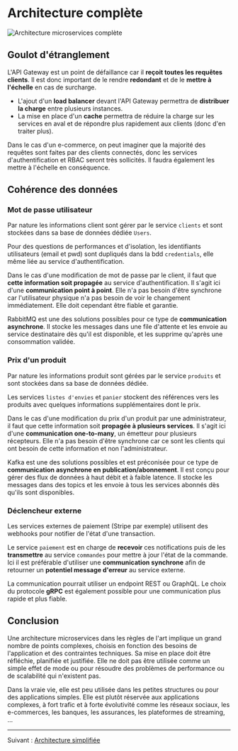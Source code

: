 # Architecture complète

![Architecture microservices complète](./µservices.drawio.png)

## Goulot d'étranglement

L'API Gateway est un point de défaillance car il **reçoit toutes les requêtes clients**. Il est donc important de le rendre **redondant** et de le **mettre à l'échelle** en cas de surcharge.

* L'ajout d'un **load balancer** devant l'API Gateway permettra de **distribuer la charge** entre plusieurs instances.
* La mise en place d'un **cache** permettra de réduire la charge sur les services en aval et de répondre plus rapidement aux clients (donc d'en traiter plus).

Dans le cas d'un e-commerce, on peut imaginer que la majorité des requêtes sont faites par des clients connectés, donc les services d'authentification et RBAC seront très sollicités. Il faudra également les mettre à l'échelle en conséquence.

## Cohérence des données

### Mot de passe utilisateur

Par nature les informations client sont gérer par le service `clients` et sont stockées dans sa base de données dédiée `Users`.

Pour des questions de performances et d'isolation, les identifiants utilisateurs (email et pwd) sont dupliqués dans la bdd `credentials`, elle même liée au service d'authentification.

Dans le cas d'une modification de mot de passe par le client, il faut que **cette information soit propagée** au service d'authentification. Il s'agit ici d'une **communication point à point**. Elle n'a pas besoin d'être synchrone car l'utilisateur physique n'a pas besoin de voir le changement immédiatement. Elle doit cependant être fiable et garantie.

RabbitMQ est une des solutions possibles pour ce type de **communication asynchrone**. Il stocke les messages dans une file d'attente et les envoie au service destinataire dès qu'il est disponible, et les supprime qu'après une consommation validée.

### Prix d'un produit

Par nature les informations produit sont gérées par le service `produits` et sont stockées dans sa base de données dédiée.

Les services `listes d'envies` et `panier` stockent des références vers les produits avec quelques informations supplémentaires dont le prix.

Dans le cas d'une modification du prix d'un produit par une administrateur, il faut que cette information soit **propagée à plusieurs services**. Il s'agit ici d'une **communication one-to-many**, un émetteur pour plusieurs récepteurs. Elle n'a pas besoin d'être synchrone car ce sont les clients qui ont besoin de cette information et non l'administrateur.

Kafka est une des solutions possibles et est préconisée pour ce type de **communication asynchrone en publication/abonnement**. Il est conçu pour gérer des flux de données à haut débit et à faible latence. Il stocke les messages dans des topics et les envoie à tous les services abonnés dès qu'ils sont disponibles.

### Déclencheur externe

Les services externes de paiement (Stripe par exemple) utilisent des webhooks pour notifier de l'état d'une transaction.

Le service `paiement` est en charge de **recevoir** ces notifications puis de les **transmettre** au service `commandes` pour mettre à jour l'état de la commande. Ici il est préférable d'utiliser une **communication synchrone** afin de retourner un **potentiel message d'erreur** au service externe.

La communication pourrait utiliser un endpoint REST ou GraphQL. Le choix du protocole **gRPC** est également possible pour une communication plus rapide et plus fiable.

## Conclusion

Une architecture microservices dans les règles de l'art implique un grand nombre de points complexes, choisis en fonction des besoins de l'application et des contraintes techniques. Sa mise en place doit être réfléchie, planifiée et justifiée. Elle ne doit pas être utilisée comme un simple effet de mode ou pour résoudre des problèmes de performance ou de scalabilité qui n'existent pas.

Dans la vraie vie, elle est peu utilisée dans les petites structures ou pour des applications simples. Elle est plutôt réservée aux applications complexes, à fort trafic et à forte évolutivité comme les réseaux sociaux, les e-commerces, les banques, les assurances, les plateformes de streaming, ...

---

Suivant : [Architecture simplifiée](./cas-simplifié.md)
